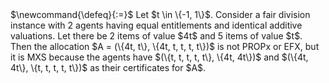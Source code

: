 <span class="invisible">
$\newcommand{\defeq}{:=}$
</span>
Let $t \in \{-1, 1\}$.
Consider a fair division instance with 2 agents having equal entitlements and identical additive valuations.
Let there be 2 items of value $4t$ and 5 items of value $t$.
Then the allocation $A = (\{4t, t\}, \{4t, t, t, t, t\})$ is not PROPx or EFX,
but it is MXS because the agents have $(\{t, t, t, t, t\}, \{4t, 4t\})$
and $(\{4t, 4t\}, \{t, t, t, t, t\})$ as their certificates for $A$.
